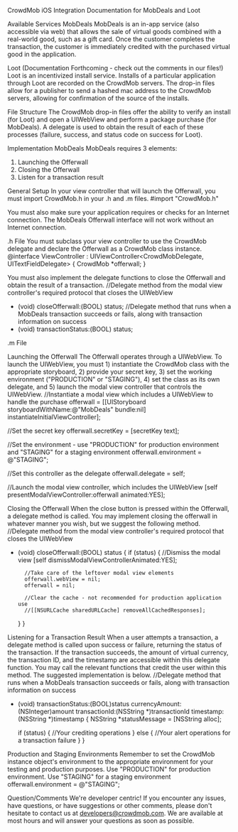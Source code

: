 CrowdMob iOS Integration Documentation for MobDeals and Loot

Available Services
MobDeals
MobDeals is an in-app service (also accessible via web) that allows the sale of virtual goods combined with a real-world good, such as a gift card.  Once the customer completes the transaction, the customer is immediately credited with the purchased virtual good in the application.

Loot (Documentation Forthcoming - check out the comments in our files!)
Loot is an incentivized install service. Installs of a particular application through Loot are recorded on the CrowdMob servers. The drop-in files allow for a publisher to send a hashed mac address to the CrowdMob servers, allowing for confirmation of the source of the installs.

File Structure
The CrowdMob drop-in files offer the ability to verify an install (for Loot) and open a UIWebView and perform a package purchase (for MobDeals). A delegate is used to obtain the result of each of these processes (failure, success, and status code on success for Loot).

Implementation
MobDeals
MobDeals requires 3 elements:
1. Launching the Offerwall
2. Closing the Offerwall
3. Listen for a transaction result

General Setup
In your view controller that will launch the Offerwall, you must import CrowdMob.h in your .h and .m files.
#import "CrowdMob.h"

You must also make sure your application requires or checks for an Internet connection. The MobDeals Offerwall interface will not work without an Internet connection.

.h File
You must subclass your view controller to use the CrowdMob delegate and declare the Offerwall as a CrowdMob class instance.
@interface ViewController : UIViewController<CrowdMobDelegate, UITextFieldDelegate>
{
    CrowdMob *offerwall;
}

You must also implement the delegate functions to close the Offerwall and obtain the result of a transaction.
//Delegate method from the modal view controller's required protocol that closes the UIWebView
- (void) closeOfferwall:(BOOL) status;
//Delegate method that runs when a MobDeals transaction succeeds or fails, along with transaction information on success
- (void) transactionStatus:(BOOL) status;

.m File

Launching the Offerwall
The Offerwall operates through a UIWebView. To launch the UIWebView, you must 1) instantiate the CrowdMob class with the appropriate storyboard, 2) provide your secret key, 3) set the working environment ("PRODUCTION" or "STAGING"), 4) set the class as its own delegate, and 5) launch the modal view controller that controls the UIWebView.
//Instantiate a modal view which includes a UIWebView to handle the purchase
offerwall = [[UIStoryboard storyboardWithName:@"MobDeals" bundle:nil] instantiateInitialViewController];

//Set the secret key
offerwall.secretKey = [secretKey text];

//Set the environment - use "PRODUCTION" for production environment and "STAGING" for a staging environment
offerwall.environment = @"STAGING";

//Set this controller as the delegate
offerwall.delegate = self;

//Launch the modal view controller, which includes the UIWebView
[self presentModalViewController:offerwall animated:YES];

Closing the Offerwall
When the close button is pressed within the Offerwall, a delegate method is called. You may implement closing the offerwall in whatever manner you wish, but we suggest the following method.
//Delegate method from the modal view controller's required protocol that closes the UIWebView
- (void) closeOfferwall:(BOOL) status
{
    if (status) {
        //Dismiss the modal view
        [self dismissModalViewControllerAnimated:YES];
        
        //Take care of the leftover modal view elements
        offerwall.webView = nil;
        offerwall = nil;
        
        //Clear the cache - not recommended for production application use
        //[[NSURLCache sharedURLCache] removeAllCachedResponses];
    }
}

Listening for a Transaction Result
When a user attempts a transaction, a delegate method is called upon success or failure, returning the status of the transaction. If the transaction succeeds, the amount of virtual currency, the transaction ID, and the timestamp are accessible within this delegate function. You may call the relevant functions that credit the user within this method. The suggested implementation is below.
//Delegate method that runs when a MobDeals transaction succeeds or fails, along with transaction information on success
- (void) transactionStatus:(BOOL)status currencyAmount:(NSInteger)amount transactionId:(NSString *)transactionId timestamp:(NSString *)timestamp
{
    NSString *statusMessage = [NSString alloc];
    
    if (status) {
        //Your crediting operations
    }
    else {
        //Your alert operations for a transaction failure
    }
}

Production and Staging Environments
Remember to set the CrowdMob instance object's environment to the appropriate environment for your testing and production purposes. Use "PRODUCTION" for production environment. Use "STAGING" for a staging environment
offerwall.environment = @"STAGING";

Question/Comments
We're developer centric! If you encounter any issues, have questions, or have suggestions or other comments, please don't hesitate to contact us at developers@crowdmob.com. We are available at most hours and will answer your questions as soon as possible.

